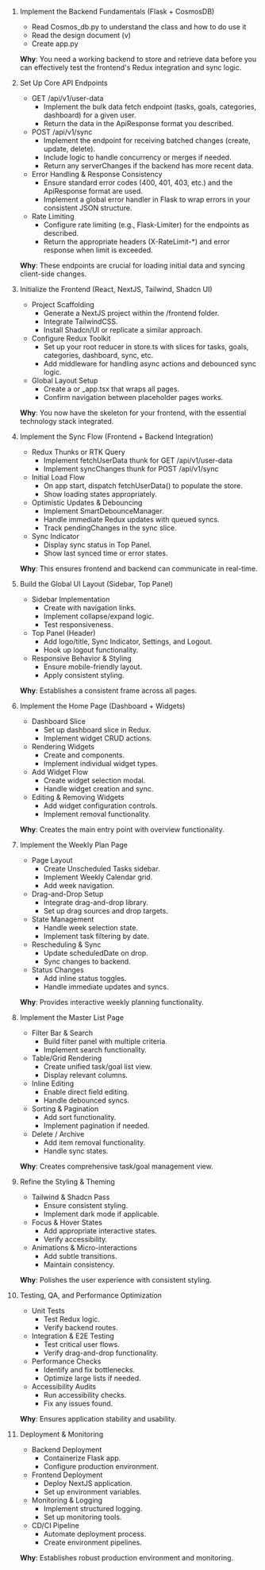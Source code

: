 1. Implement the Backend Fundamentals (Flask + CosmosDB)
   - Read Cosmos_db.py to understand the class and how to do use it
   - Read the design document (v)
   - Create app.py 

   **Why**: You need a working backend to store and retrieve data before you can effectively test the frontend's Redux integration and sync logic.

2. Set Up Core API Endpoints
   - GET /api/v1/user-data
     - Implement the bulk data fetch endpoint (tasks, goals, categories, dashboard) for a given user.
     - Return the data in the ApiResponse<T> format you described.
   - POST /api/v1/sync
     - Implement the endpoint for receiving batched changes (create, update, delete).
     - Include logic to handle concurrency or merges if needed.
     - Return any serverChanges if the backend has more recent data.
   - Error Handling & Response Consistency
     - Ensure standard error codes (400, 401, 403, etc.) and the ApiResponse format are used.
     - Implement a global error handler in Flask to wrap errors in your consistent JSON structure.
   - Rate Limiting
     - Configure rate limiting (e.g., Flask-Limiter) for the endpoints as described.
     - Return the appropriate headers (X-RateLimit-*) and error response when limit is exceeded.

   **Why**: These endpoints are crucial for loading initial data and syncing client-side changes.

3. Initialize the Frontend (React, NextJS, Tailwind, Shadcn UI)
   - Project Scaffolding
     - Generate a NextJS project within the /frontend folder.
     - Integrate TailwindCSS.
     - Install Shadcn/UI or replicate a similar approach.
   - Configure Redux Toolkit
     - Set up your root reducer in store.ts with slices for tasks, goals, categories, dashboard, sync, etc.
     - Add middleware for handling async actions and debounced sync logic.
   - Global Layout Setup
     - Create a <Layout> or _app.tsx that wraps all pages.
     - Confirm navigation between placeholder pages works.

   **Why**: You now have the skeleton for your frontend, with the essential technology stack integrated.

4. Implement the Sync Flow (Frontend + Backend Integration)
   - Redux Thunks or RTK Query
     - Implement fetchUserData thunk for GET /api/v1/user-data
     - Implement syncChanges thunk for POST /api/v1/sync
   - Initial Load Flow
     - On app start, dispatch fetchUserData() to populate the store.
     - Show loading states appropriately.
   - Optimistic Updates & Debouncing
     - Implement SmartDebounceManager.
     - Handle immediate Redux updates with queued syncs.
     - Track pendingChanges in the sync slice.
   - Sync Indicator
     - Display sync status in Top Panel.
     - Show last synced time or error states.

   **Why**: This ensures frontend and backend can communicate in real-time.

5. Build the Global UI Layout (Sidebar, Top Panel)
   - Sidebar Implementation
     - Create <Sidebar> with navigation links.
     - Implement collapse/expand logic.
     - Test responsiveness.
   - Top Panel (Header)
     - Add logo/title, Sync Indicator, Settings, and Logout.
     - Hook up logout functionality.
   - Responsive Behavior & Styling
     - Ensure mobile-friendly layout.
     - Apply consistent styling.

   **Why**: Establishes a consistent frame across all pages.

6. Implement the Home Page (Dashboard + Widgets)
   - Dashboard Slice
     - Set up dashboard slice in Redux.
     - Implement widget CRUD actions.
   - Rendering Widgets
     - Create <WidgetGrid> and <Widget> components.
     - Implement individual widget types.
   - Add Widget Flow
     - Create widget selection modal.
     - Handle widget creation and sync.
   - Editing & Removing Widgets
     - Add widget configuration controls.
     - Implement removal functionality.

   **Why**: Creates the main entry point with overview functionality.

7. Implement the Weekly Plan Page
   - Page Layout
     - Create Unscheduled Tasks sidebar.
     - Implement Weekly Calendar grid.
     - Add week navigation.
   - Drag-and-Drop Setup
     - Integrate drag-and-drop library.
     - Set up drag sources and drop targets.
   - State Management
     - Handle week selection state.
     - Implement task filtering by date.
   - Rescheduling & Sync
     - Update scheduledDate on drop.
     - Sync changes to backend.
   - Status Changes
     - Add inline status toggles.
     - Handle immediate updates and syncs.

   **Why**: Provides interactive weekly planning functionality.

8. Implement the Master List Page
    - Filter Bar & Search
      - Build filter panel with multiple criteria.
      - Implement search functionality.
    - Table/Grid Rendering
      - Create unified task/goal list view.
      - Display relevant columns.
    - Inline Editing
      - Enable direct field editing.
      - Handle debounced syncs.
    - Sorting & Pagination
      - Add sort functionality.
      - Implement pagination if needed.
    - Delete / Archive
      - Add item removal functionality.
      - Handle sync states.

    **Why**: Creates comprehensive task/goal management view.

9. Refine the Styling & Theming
    - Tailwind & Shadcn Pass
      - Ensure consistent styling.
      - Implement dark mode if applicable.
    - Focus & Hover States
      - Add appropriate interactive states.
      - Verify accessibility.
    - Animations & Micro-interactions
      - Add subtle transitions.
      - Maintain consistency.

    **Why**: Polishes the user experience with consistent styling.

10. Testing, QA, and Performance Optimization
    - Unit Tests
      - Test Redux logic.
      - Verify backend routes.
    - Integration & E2E Testing
      - Test critical user flows.
      - Verify drag-and-drop functionality.
    - Performance Checks
      - Identify and fix bottlenecks.
      - Optimize large lists if needed.
    - Accessibility Audits
      - Run accessibility checks.
      - Fix any issues found.

    **Why**: Ensures application stability and usability.

11. Deployment & Monitoring
    - Backend Deployment
      - Containerize Flask app.
      - Configure production environment.
    - Frontend Deployment
      - Deploy NextJS application.
      - Set up environment variables.
    - Monitoring & Logging
      - Implement structured logging.
      - Set up monitoring tools.
    - CD/CI Pipeline
      - Automate deployment process.
      - Create environment pipelines.

    **Why**: Establishes robust production environment and monitoring.
